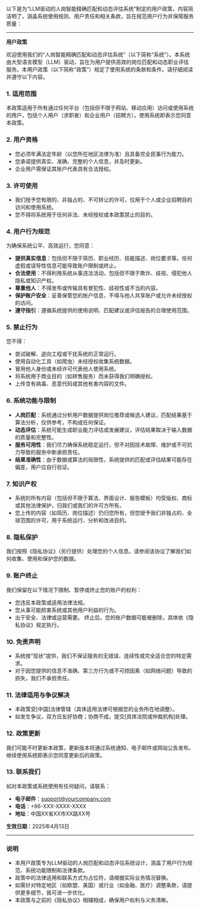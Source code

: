 以下是为“LLM驱动的人岗智能精确匹配和动态评估系统”制定的用户政策，内容简洁明了，涵盖系统使用规则、用户责任和相关条款，旨在规范用户行为并保障服务质量：

---

**用户政策**

欢迎使用我们的“人岗智能精确匹配和动态评估系统”（以下简称“系统”）。本系统由大型语言模型（LLM）驱动，旨在为用户提供高效的岗位匹配和动态职业评估服务。本用户政策（以下简称“政策”）规定了使用系统的条款和条件。请仔细阅读并遵守以下内容。

### 1. 适用范围
本政策适用于所有通过任何平台（包括但不限于网站、移动应用）访问或使用系统的用户，包括个人用户（求职者）和企业用户（招聘方）。使用系统即表示您同意本政策。

### 2. 用户资格
- 您必须年满法定年龄（以您所在地区法律为准）且具备完全民事行为能力。
- 您承诺提供真实、准确、完整的个人信息，并及时更新。
- 企业用户需保证其账户代表具有合法授权。

### 3. 许可使用
- 我们授予您有限的、非独占的、不可转让的许可，仅用于个人或企业招聘目的访问和使用系统。
- 您不得将系统用于任何非法、未经授权或本政策禁止的目的。

### 4. 用户行为规范
为确保系统公平、高效运行，您同意：
- **提供真实信息**：包括但不限于简历、职业经历、技能描述、岗位要求等。任何虚假或误导性信息可能导致账户限制或终止。
- **合法使用**：不得利用系统从事违法活动，包括但不限于欺诈、歧视、侵犯他人隐私或知识产权。
- **尊重他人**：不得发布或传输具有冒犯性、歧视性或不当的内容。
- **保护账户安全**：妥善保管您的账户信息，不得与他人共享账户或允许未经授权的访问。
- **遵守指引**：遵循系统提供的使用说明、匹配建议或评估报告的合理使用范围。

### 5. 禁止行为
您不得：
- 尝试破解、逆向工程或干扰系统的正常运行。
- 使用自动化工具（如爬虫）未经授权收集系统数据。
- 冒用他人身份或未经许可代表他人使用系统。
- 将系统用于商业目的（如转售服务）而未获得我们明确授权。
- 上传含有病毒、恶意代码或其他有害内容的文件。

### 6. 系统功能与限制
- **人岗匹配**：系统通过分析用户数据提供岗位推荐或候选人建议，匹配结果基于算法分析，仅供参考，不构成任何保证。
- **动态评估**：系统可能生成职业能力评估或发展建议，评估结果取决于输入数据的质量和完整性。
- **服务可用性**：我们尽力确保系统稳定运行，但不对因技术故障、维护或不可抗力导致的服务中断承担责任。
- **结果准确性**：由于数据或算法的局限性，系统提供的匹配或评估结果可能存在偏差，用户应自行验证。

### 7. 知识产权
- 系统的所有内容（包括但不限于算法、界面设计、报告模板）均受版权、商标或其他法律保护，归我们或我们的许可方所有。
- 您上传的内容（如简历、岗位描述）仍归您所有，但您授予我们非独占的、全球范围的许可，用于系统运行、分析和改进目的。

### 8. 隐私保护
我们按照《隐私协议》（另行提供）处理您的个人信息。请参阅该协议了解我们如何收集、使用和保护您的数据。

### 9. 账户终止
我们保留在以下情况下限制、暂停或终止您的账户的权利：
- 您违反本政策或适用法律法规。
- 您从事可能损害系统或其他用户利益的行为。
- 出于安全、法律或运营需要。
终止后，您的账户数据可能被删除，具体依《隐私协议》规定执行。

### 10. 免责声明
- 系统按“现状”提供，我们不保证服务的无错误、连续性或完全适合您的特定需求。
- 对于因您提供的信息不准确、第三方行为或不可控因素（如网络问题）导致的损失，我们不承担责任。

### 11. 法律适用与争议解决
- 本政策受[中国]法律管辖（具体适用法律可根据您的业务所在地调整）。
- 如发生争议，双方应友好协商；协商不成，提交[具体法院或仲裁机构]处理。

### 12. 政策更新
我们可能不时更新本政策，更新版本将通过系统通知、电子邮件或网站公告发布。继续使用系统即表示您同意更新后的政策。

### 13. 联系我们
如对本政策或系统使用有任何疑问，请联系：
- **电子邮件**：support@yourcompany.com
- **电话**：+86-XXX-XXXX-XXXX
- **地址**：中国XX省XX市XX路XX号

**生效日期**：2025年4月13日

---

### 说明
- 本用户政策专为LLM驱动的人岗匹配和动态评估系统设计，涵盖了用户行为规范、系统功能限制和法律条款。
- 政策中的法律适用和联系方式为占位符，请根据实际业务情况替换。
- 如需针对特定地区（如欧盟、美国）或行业（如金融、医疗）调整条款，请提供更多细节，我可进一步优化。
- 本政策与之前的《隐私协议》相辅相成，确保用户权利与义务清晰。